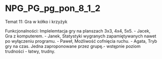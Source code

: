 # NPG_PG_pg_pon_8_1_2
Temat 11: Gra w kółko i krzyżyk


Funkcjonalności:
Implelemtacja gry na planszach 3x3, 4x4, 5x5. - Jacek,
Gra z komputerem. - Janek,
Statystyki wygranych zapamiętywanych nawet po wyłączeniu programu. - Paweł,
Możliwość cofnięcia ruchu. - Agata,
Tryb gry na czas.
Jedna zaproponowane przez grupę.- wstępnie poziom trudności - łatwy, trudny.
